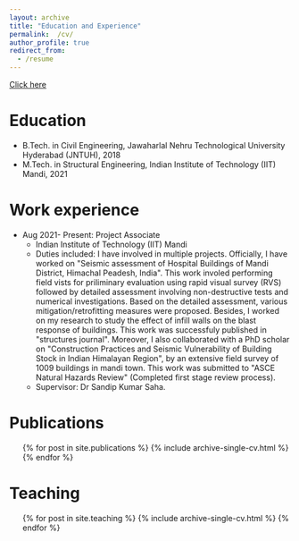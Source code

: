 ```yaml
---
layout: archive
title: "Education and Experience"
permalink:  /cv/
author_profile: true
redirect_from:
  - /resume
---
```

[Click here](https://drive.google.com/file/d/10S4qPjcdmy_7sQin19fxfVQv1rUETe_M/view?usp=sharing)

Education
======
* B.Tech. in Civil Engineering, Jawaharlal Nehru Technological University Hyderabad (JNTUH), 2018
* M.Tech. in Structural Engineering, Indian Institute of Technology (IIT) Mandi, 2021

Work experience
======
* Aug 2021- Present: Project Associate
  * Indian Institute of Technology (IIT) Mandi
  * Duties included: I have involved in multiple projects. Officially, I have worked on "Seismic assessment of Hospital Buildings of Mandi District, Himachal Peadesh, India". This work involed performing field vists for priliminary evaluation using rapid visual survey (RVS) followed by detailed assessment involving non-destructive tests and numerical investigations. Based on the detailed assessment, various mitigation/retrofitting measures were proposed. Besides, I worked on my research to study the effect of infill walls on the blast response of buildings. This work was successfuly published in "structures journal". Moreover, I also collaborated with a PhD scholar on "Construction Practices and Seismic Vulnerability of Building Stock in Indian Himalayan Region", by an extensive field survey of 1009 buildings in mandi town. This work was submitted to "ASCE Natural Hazards Review" (Completed first stage review process).
  * Supervisor: Dr Sandip Kumar Saha.

Publications
======
  <ul>{% for post in site.publications %}
    {% include archive-single-cv.html %}
  {% endfor %}</ul>
  
Teaching
======
  <ul>{% for post in site.teaching %}
    {% include archive-single-cv.html %}
  {% endfor %}</ul>
